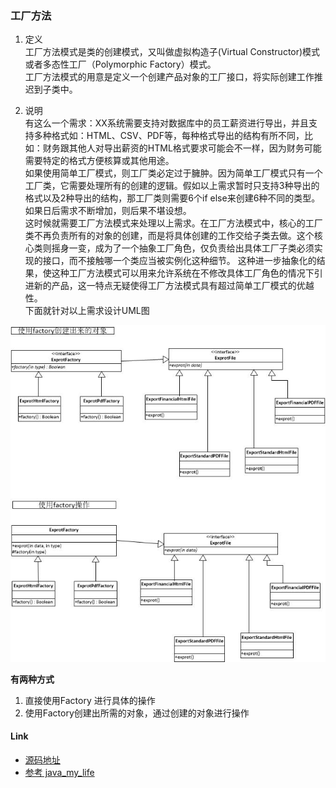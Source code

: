 ### 工厂方法
1. 定义  
工厂方法模式是类的创建模式，又叫做虚拟构造子(Virtual Constructor)模式或者多态性工厂（Polymorphic Factory）模式。  
工厂方法模式的用意是定义一个创建产品对象的工厂接口，将实际创建工作推迟到子类中。  

2. 说明  
有这么一个需求：XX系统需要支持对数据库中的员工薪资进行导出，并且支持多种格式如：HTML、CSV、PDF等，每种格式导出的结构有所不同，比如：财务跟其他人对导出薪资的HTML格式要求可能会不一样，因为财务可能需要特定的格式方便核算或其他用途。 <br /> 
如果使用简单工厂模式，则工厂类必定过于臃肿。因为简单工厂模式只有一个工厂类，它需要处理所有的创建的逻辑。假如以上需求暂时只支持3种导出的格式以及2种导出的结构，那工厂类则需要6个if else来创建6种不同的类型。如果日后需求不断增加，则后果不堪设想。 <br /> 
这时候就需要工厂方法模式来处理以上需求。在工厂方法模式中，核心的工厂类不再负责所有的对象的创建，而是将具体创建的工作交给子类去做。这个核心类则摇身一变，成为了一个抽象工厂角色，仅负责给出具体工厂子类必须实现的接口，而不接触哪一个类应当被实例化这种细节。
这种进一步抽象化的结果，使这种工厂方法模式可以用来允许系统在不修改具体工厂角色的情况下引进新的产品，这一特点无疑使得工厂方法模式具有超过简单工厂模式的优越性。<br />
下面就针对以上需求设计UML图  

![factorymethod](factorymethod.jpg)

**有两种方式**    
1) 直接使用Factory 进行具体的操作  
2) 使用Factory创建出所需的对象，通过创建的对象进行操作   

#### Link
- [源码地址](https://github.com/dzhai/design-pattern/tree/master/src/main/java/net/dzhai/dp/creational/factorymethod)
- [参考 java_my_life](http://www.cnblogs.com/java-my-life/archive/2012/03/25/2416227.html)
